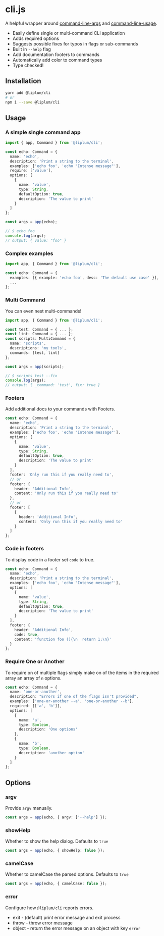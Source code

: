 # cli.js

A helpful wrapper around [command-line-args](https://www.npmjs.com/package/command-line-args) and [command-line-usage](https://www.npmjs.com/package/command-line-usage).

- Easily define single or multi-command CLI application
- Adds required options
- Suggests possible fixes for typos in flags or sub-commands
- Built in `--help` flag
- Add documentation footers to commands
- Automatically add color to command types
- Type checked!

## Installation

```sh
yarn add @liplum/cli
# or
npm i --save @liplum/cli
```

## Usage

### A simple single command app

```ts
import { app, Command } from '@liplum/cli';

const echo: Command = {
  name: 'echo',
  description: 'Print a string to the terminal',
  examples: ['echo foo', 'echo "Intense message"'],
  require: ['value'],
  options: [
    {
      name: 'value',
      type: String,
      defaultOption: true,
      description: 'The value to print'
    }
  ]
};

const args = app(echo);

// $ echo foo
console.log(args);
// output: { value: "foo" }
```

### Complex examples

```ts
import app, { Command } from '@liplum/cli';

const echo: Command = {
  examples: [{ example: 'echo foo', desc: 'The default use case' }],
  ...
};
```

### Multi Command

You can even nest multi-commands!

```ts
import app, { Command } from '@liplum/cli';

const test: Command = { ... };
const lint: Command = { ... };
const scripts: MultiCommand = {
  name: 'scripts',
  descriptions: 'my tools',
  commands: [test, lint]
};

const args = app(scripts);

// $ scripts test --fix
console.log(args);
// output: { _command: 'test', fix: true }
```

### Footers

Add additional docs to your commands with Footers.

```ts
const echo: Command = {
  name: 'echo',
  description: 'Print a string to the terminal',
  examples: ['echo foo', 'echo "Intense message"'],
  options: [
    {
      name: 'value',
      type: String,
      defaultOption: true,
      description: 'The value to print'
    }
  ],
  footer: 'Only run this if you really need to',
  // or
  footer: {
    header: 'Additional Info',
    content: 'Only run this if you really need to'
  },
  // or
  footer: [
    {
      header: 'Additional Info',
      content: 'Only run this if you really need to'
    }
  ]
};
```

### Code in footers

To display code in a footer set `code` to true.

```ts
const echo: Command = {
  name: 'echo',
  description: 'Print a string to the terminal',
  examples: ['echo foo', 'echo "Intense message"'],
  options: [
    {
      name: 'value',
      type: String,
      defaultOption: true,
      description: 'The value to print'
    }
  ],
  footer: {
    header: 'Additional Info',
    code: true,
    content: 'function foo (){\n  return 1;\n}'
  }
};
```

### Require One or Another

To require on of multiple flags simply make on of the items in the required array an array of `n` options.

```ts
const echo: Command = {
  name: 'one-or-another',
  description: "Errors if one of the flags isn't provided",
  examples: ['one-or-another --a', 'one-or-another --b'],
  required: [['a', 'b']],
  options: [
    {
      name: 'a',
      type: Boolean,
      description: 'One options'
    },
    {
      name: 'b',
      type: Boolean,
      description: 'another option'
    }
  ]
};
```

## Options

### argv

Provide `argv` manually.

```ts
const args = app(echo, { argv: ['--help'] });
```

### showHelp

Whether to show the help dialog. Defaults to `true`

```ts
const args = app(echo, { showHelp: false });
```

### camelCase

Whether to camelCase the parsed options. Defaults to `true`

```ts
const args = app(echo, { camelCase: false });
```

### error

Configure how `@liplum/cli` reports errors.

- exit - (default) print error message and exit process
- throw - throw error message
- object - return the error message on an object with key `error`
